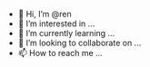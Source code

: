 - 👋 Hi, I’m @ren
- 👀 I’m interested in ...
- 🌱 I’m currently learning ...
- 💞️ I’m looking to collaborate on ...
- 📫 How to reach me ...

<!---
ren/ren is a ✨ special ✨ repository because its `README.md` (this file) appears on your GitHub profile.
You can click the Preview link to take a look at your changes.
--->
